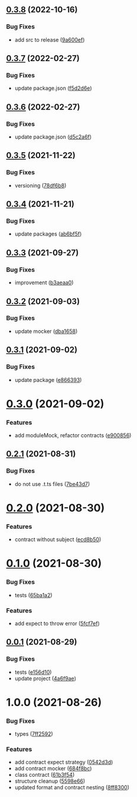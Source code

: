 ## [0.3.8](https://github.com/beecode-rs/msh-test-contractor/compare/v0.3.7...v0.3.8) (2022-10-16)


### Bug Fixes

* add src to release ([9a600ef](https://github.com/beecode-rs/msh-test-contractor/commit/9a600efb99b3f2502aa0c309bbe9d0445951ac5f))

## [0.3.7](https://github.com/beecode-rs/msh-test-contractor/compare/v0.3.6...v0.3.7) (2022-02-27)


### Bug Fixes

* update package.json ([f5d2d6e](https://github.com/beecode-rs/msh-test-contractor/commit/f5d2d6e2d5464002cd0f23d7dffae2cc0f805b8a))

## [0.3.6](https://github.com/beecode-rs/msh-test-contractor/compare/v0.3.5...v0.3.6) (2022-02-27)


### Bug Fixes

* update package.json ([d5c2a6f](https://github.com/beecode-rs/msh-test-contractor/commit/d5c2a6fef0a07166633feb48851e87563c9cd9f2))

## [0.3.5](https://github.com/beecode-rs/msh-test-contractor/compare/v0.3.4...v0.3.5) (2021-11-22)


### Bug Fixes

* versioning ([78df6b8](https://github.com/beecode-rs/msh-test-contractor/commit/78df6b87f459a8cf3f049d91fa72b0fe3e5dcafa))

## [0.3.4](https://github.com/beecode-rs/msh-test-contractor/compare/v1.3.3...v1.3.4) (2021-11-21)


### Bug Fixes

* update packages ([ab6bf5f](https://github.com/beecode-rs/msh-test-contractor/commit/ab6bf5ffaff00a6f6f3df04933ad95cb6749fc43))

## [0.3.3](https://github.com/beecode-rs/msh-test-contractor/compare/v1.3.2...v1.3.3) (2021-09-27)


### Bug Fixes

* improvement ([b3aeaa0](https://github.com/beecode-rs/msh-test-contractor/commit/b3aeaa0846342630c9a57fe4f70510be59c86869))

## [0.3.2](https://github.com/beecode-rs/msh-test-contractor/compare/v1.3.1...v1.3.2) (2021-09-03)


### Bug Fixes

* update mocker ([dba1658](https://github.com/beecode-rs/msh-test-contractor/commit/dba165829f02d419c84ff270c8168b997334d121))

## [0.3.1](https://github.com/beecode-rs/msh-test-contractor/compare/v1.3.0...v1.3.1) (2021-09-02)


### Bug Fixes

* update package ([e866393](https://github.com/beecode-rs/msh-test-contractor/commit/e866393e93b8570fbad810e7b480f46b6d363777))

# [0.3.0](https://github.com/beecode-rs/msh-test-contractor/compare/v1.2.1...v1.3.0) (2021-09-02)


### Features

* add moduleMock, refactor contracts ([e900856](https://github.com/beecode-rs/msh-test-contractor/commit/e90085601cd187c5ed7c36e9f84c2d662eeec760))

## [0.2.1](https://github.com/beecode-rs/msh-test-contractor/compare/v1.2.0...v1.2.1) (2021-08-31)


### Bug Fixes

* do not use .t.ts files ([7be43d7](https://github.com/beecode-rs/msh-test-contractor/commit/7be43d76d693c65bab7108826c66e54bdf20004e))

# [0.2.0](https://github.com/beecode-rs/msh-test-contractor/compare/v1.1.0...v1.2.0) (2021-08-30)


### Features

* contract without subject ([ecd8b50](https://github.com/beecode-rs/msh-test-contractor/commit/ecd8b506dd61ee77de1c18034a089252063948c4))

# [0.1.0](https://github.com/beecode-rs/msh-test-contractor/compare/v1.0.1...v1.1.0) (2021-08-30)


### Bug Fixes

* tests ([65ba1a2](https://github.com/beecode-rs/msh-test-contractor/commit/65ba1a25b476f959c786fae74e7e3925f50adec3))


### Features

* add expect to throw error ([5fcf7ef](https://github.com/beecode-rs/msh-test-contractor/commit/5fcf7ef4faa0b24bb268854986f6c68838a98475))

## [0.0.1](https://github.com/beecode-rs/msh-test-contractor/compare/v1.0.0...v1.0.1) (2021-08-29)


### Bug Fixes

* tests ([e156d10](https://github.com/beecode-rs/msh-test-contractor/commit/e156d106b6c2bf60a354f69966bf8b2c17c16479))
* update project ([4a6f9ae](https://github.com/beecode-rs/msh-test-contractor/commit/4a6f9ae149ade6907328f72ba6c981ed5c604db8))

# 1.0.0 (2021-08-26)


### Bug Fixes

* types ([7ff2592](https://github.com/beecode-rs/msh-test-contractor/commit/7ff2592143b395ba4b032d07951363c72a096499))


### Features

* add contract expect strategy ([0542d3d](https://github.com/beecode-rs/msh-test-contractor/commit/0542d3d9cebebf691a31bf2c9672ffbb4b5e958c))
* add contract mocker ([684f8bc](https://github.com/beecode-rs/msh-test-contractor/commit/684f8bcdc75fafde8c3c7edcfe743f90f58cdd9b))
* class contract ([61b3f54](https://github.com/beecode-rs/msh-test-contractor/commit/61b3f54f91977f12fcc20131ef8514a5e35b0aa9))
* structure cleanup ([5598e66](https://github.com/beecode-rs/msh-test-contractor/commit/5598e66041d83d401b8f0507e841066bfad6bf26))
* updated format and contract nesting ([8ff8300](https://github.com/beecode-rs/msh-test-contractor/commit/8ff8300720ec313160300b4eaabf9be7f2e7c15f))
